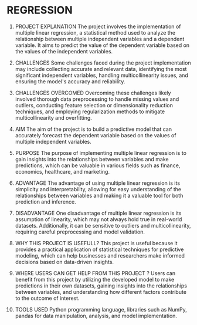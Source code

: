 # REGRESSION

1.	PROJECT EXPLANATION
The project involves the implementation of multiple linear regression, a statistical method used to analyze the relationship between multiple independent variables and a dependent variable. It aims to predict the value of the dependent variable based on the values of the independent variables.
2.	CHALLENGES
Some challenges faced during the project implementation may include collecting accurate and relevant data, identifying the most significant independent variables, handling multicollinearity issues, and ensuring the model's accuracy and reliability.
3.	CHALLENGES OVERCOMED
Overcoming these challenges likely involved thorough data preprocessing to handle missing values and outliers, conducting feature selection or dimensionality reduction techniques, and employing regularization methods to mitigate multicollinearity and overfitting.
4.	AIM 
The aim of the project is to build a predictive model that can accurately forecast the dependent variable based on the values of multiple independent variables.
5.	PURPOSE 
The purpose of implementing multiple linear regression is to gain insights into the relationships between variables and make predictions, which can be valuable in various fields such as finance, economics, healthcare, and marketing.
6.	ADVANTAGE
The advantage of using multiple linear regression is its simplicity and interpretability, allowing for easy understanding of the relationships between variables and making it a valuable tool for both prediction and inference.

7.	DISADVANTAGE
One disadvantage of multiple linear regression is its assumption of linearity, which may not always hold true in real-world datasets. Additionally, it can be sensitive to outliers and multicollinearity, requiring careful preprocessing and model validation.
8.	WHY THIS PROJECT IS USEFULL?
This project is useful because it provides a practical application of statistical techniques for predictive modeling, which can help businesses and researchers make informed decisions based on data-driven insights.
9.	WHERE USERS CAN GET HELP FROM THIS PROJECT ?
Users can benefit from this project by utilizing the developed model to make predictions in their own datasets, gaining insights into the relationships between variables, and understanding how different factors contribute to the outcome of interest.
10.	TOOLS USED
Python programming language, libraries such as NumPy, pandas for data manipulation, analysis, and model implementation.

